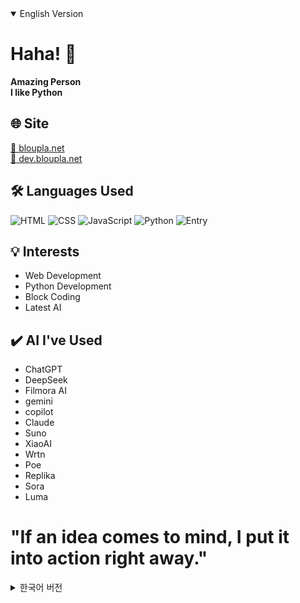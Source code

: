 <!-- --------------------------------------------------------------------- -->
<!-- 1) 영어 버전 (기본으로 열려있음) -->
<details open>
  <summary>English Version</summary>
  
  # Haha! 👋
  
  **Amazing Person**  
  **I like Python**  

  ## 🌐 Site
  [🔗 bloupla.net](https://bloupla.net)<br>
  [🔗 dev.bloupla.net](https://dev.bloupla.net)

  ## 🛠️ Languages Used
  ![HTML](https://img.shields.io/badge/HTML-E34F26?style=flat&logo=html5&logoColor=white)
  ![CSS](https://img.shields.io/badge/CSS-1572B6?style=flat&logo=css3&logoColor=white)
  ![JavaScript](https://img.shields.io/badge/JavaScript-F7DF1E?style=flat&logo=javascript&logoColor=black)
  ![Python](https://img.shields.io/badge/Python-3776AB?style=flat&logo=python&logoColor=white)
  ![Entry](https://img.shields.io/badge/Entry-00AA00?style=flat&logo=entry&logoColor=white)

  ## 💡 Interests
  - Web Development
  - Python Development
  - Block Coding
  - Latest AI

  ## ✔️ AI I've Used
  - ChatGPT
  - DeepSeek
  - Filmora AI
  - gemini
  - copilot
  - Claude
  - Suno
  - XiaoAI
  - Wrtn
  - Poe
  - Replika
  - Sora
  - Luma

  # "If an idea comes to mind, I put it into action right away."

</details>

<!-- --------------------------------------------------------------------- -->
<!-- 2) 한국어 버전 (기본으로 닫혀있음) -->
<details>
  <summary>한국어 버전</summary>
  
  # 하하! 👋
  
  **엄청난 사람**  
  **I like Python**  

  ## 🌐 사이트
  [🔗 bloupla.net](https://bloupla.net)<br>
  [🔗 dev.bloupla.net](https://dev.bloupla.net)

  ## 🛠️ 써본 언어
  ![HTML](https://img.shields.io/badge/HTML-E34F26?style=flat&logo=html5&logoColor=white)
  ![CSS](https://img.shields.io/badge/CSS-1572B6?style=flat&logo=css3&logoColor=white)
  ![JavaScript](https://img.shields.io/badge/JavaScript-F7DF1E?style=flat&logo=javascript&logoColor=black)
  ![Python](https://img.shields.io/badge/Python-3776AB?style=flat&logo=python&logoColor=white)
  ![Entry](https://img.shields.io/badge/Entry-00AA00?style=flat&logo=entry&logoColor=white)

  ## 💡 관심
  - 웹 개발
  - 파이썬 개발
  - 블럭코딩
  - 최신 AI

  ## ✔️ 써본 AI
  - ChatGPT
  - DeepSeek
  - Filmora AI
  - gemini
  - copilot
  - Claude
  - Suno
  - XiaoAI
  - 뤼튼
  - Poe
  - Replika
  - Sora
  - Luma

  # "생각나면 바로 실천한다."

</details>
